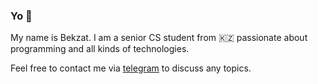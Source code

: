 ### Yo 👋

My name is Bekzat. I am a senior CS student from 🇰🇿 passionate about programming and all kinds of technologies.

Feel free to contact me via <a href="https://t.me/beph64">telegram</a> to discuss any topics.


<!--
**bekbeis/bekbeis** is a ✨ _special_ ✨ repository because its `README.md` (this file) appears on your GitHub profile.

Here are some ideas to get you started:

- 🔭 I’m currently working on ...
- 🌱 I’m currently learning ...
- 👯 I’m looking to collaborate on ...
- 🤔 I’m looking for help with ...
- 💬 Ask me about ...
- 📫 How to reach me: ...
- 😄 Pronouns: ...
- ⚡ Fun fact: ...
-->
